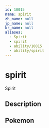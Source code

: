 ```yaml
---
id: 10015
name: spirit
zh_name: null
jp_name: null
kr_name: null
aliases:
  - Spirit
  - spirit
  - ability/10015
  - ability/spirit
---
```

# spirit

Spirit

## Description



## Pokemon



